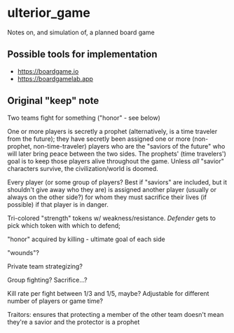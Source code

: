 # ulterior_game
Notes on, and simulation of, a planned board game

## Possible tools for implementation

* https://boardgame.io
* https://boardgamelab.app

## Original "keep" note

Two teams fight for something ("honor" - see below) 

One or more players is secretly a prophet (alternatively, is a time traveler from the future); they have secretly been assigned one or more (non-prophet, non-time-traveler) players who are the "saviors of the future" who will later bring peace between the two sides. The prophets' (time travelers') goal is to keep those players alive throughout the game. Unless *all* "savior" characters survive, the civilization/world is doomed. 

Every player (or some group of players? Best if "saviors" are included, but it shouldn't give away who they are) is assigned another player (usually or always on the other side?) for whom they must sacrifice their lives (if possible) if that player is in danger. 

Tri-colored "strength" tokens w/ weakness/resistance. *Defender* gets to pick which token with which to defend; 

"honor" acquired by killing - ultimate goal of each side 

"wounds"? 

Private team strategizing? 

Group fighting? Sacrifice...? 

Kill rate per fight between 1/3 and 1/5, maybe? Adjustable for different number of players or game time? 

Traitors: ensures that protecting a member of the other team doesn't mean they're a savior and the protector is a prophet 
